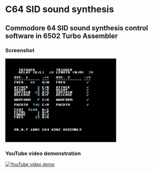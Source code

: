 # C64 SID sound synthesis

## Commodore 64 SID sound synthesis control software in 6502 Turbo Assembler

### Screenshot
[![Screenshot](/Screenshots/UIthumb.png)](/Screenshots/UI.png)

### YouTube video demonstration
[![YouTube video demo](https://img.youtube.com/vi/2O-NWhqpgJ4/0.jpg)](https://www.youtube.com/watch?v=2O-NWhqpgJ4)

